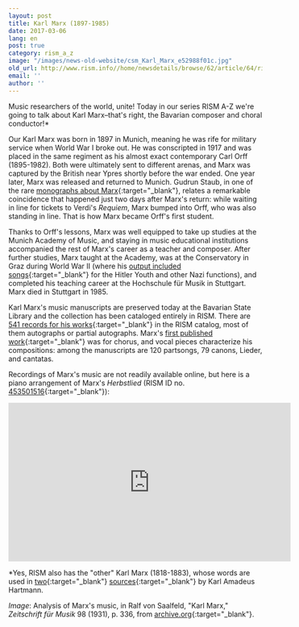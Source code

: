 ```yaml
---
layout: post
title: Karl Marx (1897-1985)
date: 2017-03-06
lang: en
post: true
category: rism_a_z
image: "/images/news-old-website/csm_Karl_Marx_e52988f01c.jpg"
old_url: http://www.rism.info//home/newsdetails/browse/62/article/64/rism-a-z-karl-marx.html
email: ''
author: ''
---
```



Music researchers of the world, unite! Today in our series RISM A-Z we're going to talk about Karl Marx–that's right, the Bavarian composer and choral conductor!\*

Our Karl Marx was born in 1897 in Munich, meaning he was rife for military service when World War I broke out. He was conscripted in 1917 and was placed in the same regiment as his almost exact contemporary Carl Orff (1895-1982). Both were ultimately sent to different arenas, and Marx was captured by the British near Ypres shortly before the war ended. One year later, Marx was released and returned to Munich. Gudrun Staub, in one of the rare [monographs about Marx](http://www.worldcat.org/oclc/611203635){:target="_blank"}, relates a remarkable coincidence that happened just two days after Marx's return: while waiting in line for tickets to Verdi's _Requiem_, Marx bumped into Orff, who was also standing in line. That is how Marx became Orff's first student.

Thanks to Orff's lessons, Marx was well equipped to take up studies at the Munich Academy of Music, and staying in music educational institutions accompanied the rest of Marx's career as a teacher and composer. After further studies, Marx taught at the Academy, was at the Conservatory in Graz during World War II (where his [output included songs](https://books.google.de/books?id=2UrnCwAAQBAJ&lpg=PP1&hl=de&pg=PA138#v=snippet&q=%22karl%20marx%22&f=false){:target="_blank"} for the Hitler Youth and other Nazi functions), and completed his teaching career at the Hochschule für Musik in Stuttgart. Marx died in Stuttgart in 1985.

Karl Marx's music manuscripts are preserved today at the Bavarian State Library and the collection has been cataloged entirely in RISM. There are [541 records for his works](https://opac.rism.info/search?View=rism&author=118731521){:target="_blank"} in the RISM catalog, most of them autographs or partial autographs. Marx's [first published work](https://opac.rism.info/search?id=453501331){:target="_blank"} was for chorus, and vocal pieces characterize his compositions: among the manuscripts are 120 partsongs, 79 canons, Lieder, and cantatas.

Recordings of Marx's music are not readily available online, but here is a piano arrangement of Marx's _Herbstlied_ (RISM ID no. [453501516](https://opac.rism.info/search?id=453501516){:target="_blank"}):

<iframe width="560" height="315" src="https://www.youtube.com/embed/iFLGKH40OQc" frameborder="0" allowfullscreen></iframe>

\*Yes, RISM also has the "other" Karl Marx (1818-1883), whose words are used in [two](https://opac.rism.info/search?id=456081447){:target="_blank"} [sources](https://opac.rism.info/search?id=456081573){:target="_blank"} by Karl Amadeus Hartmann.

_Image_: Analysis of Marx's music, in Ralf von Saalfeld, "Karl Marx," _Zeitschrift für Musik_ 98 (1931), p. 336, from [archive.org](https://archive.org/stream/NeueZeitschriftFuerMusik1931Jg98#page/n427/mode/2up){:target="_blank"}.




